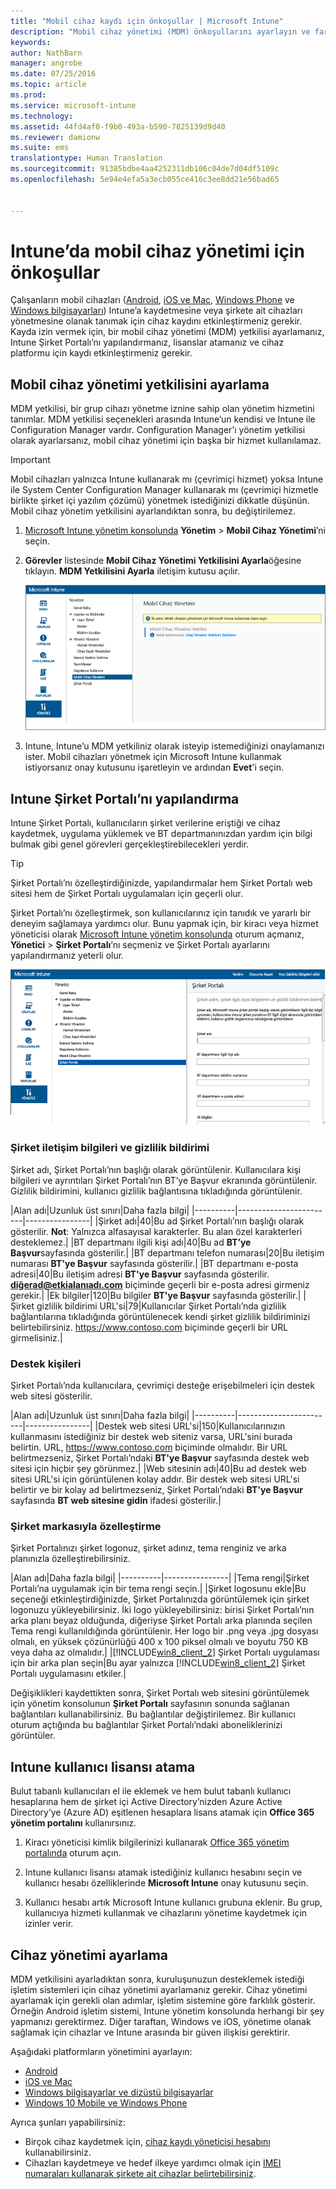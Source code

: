 ```yaml
---
title: "Mobil cihaz kaydı için önkoşullar | Microsoft Intune"
description: "Mobil cihaz yönetimi (MDM) önkoşullarını ayarlayın ve farklı işletim sistemlerini kaydetmeye hazır olun."
keywords: 
author: NathBarn
manager: angrobe
ms.date: 07/25/2016
ms.topic: article
ms.prod: 
ms.service: microsoft-intune
ms.technology: 
ms.assetid: 44fd4af0-f9b0-493a-b590-7825139d9d40
ms.reviewer: damionw
ms.suite: ems
translationtype: Human Translation
ms.sourcegitcommit: 91385bdbe4aa4252311db106c04de7d04df5109c
ms.openlocfilehash: 5e94e4efa5a3ecb055ce416c3ee8dd21e56bad65


---
```


# Intune’da mobil cihaz yönetimi için önkoşullar
Çalışanların mobil cihazları ([Android](set-up-android-management-with-microsoft-intune.md), [iOS ve Mac](set-up-ios-and-mac-management-with-microsoft-intune.md), [Windows Phone](set-up-windows-phone-management-with-microsoft-intune.md) ve [Windows bilgisayarları](set-up-windows-device-management-with-microsoft-intune.md)) Intune’a kaydetmesine veya şirkete ait cihazları yönetmesine olanak tanımak için cihaz kaydını etkinleştirmeniz gerekir. Kayda izin vermek için, bir mobil cihaz yönetimi (MDM) yetkilisi ayarlamanız, Intune Şirket Portalı’nı yapılandırmanız, lisanslar atamanız ve cihaz platformu için kaydı etkinleştirmeniz gerekir.

## Mobil cihaz yönetimi yetkilisini ayarlama
MDM yetkilisi, bir grup cihazı yönetme iznine sahip olan yönetim hizmetini tanımlar. MDM yetkilisi seçenekleri arasında Intune’un kendisi ve Intune ile Configuration Manager vardır. Configuration Manager’ı yönetim yetkilisi olarak ayarlarsanız, mobil cihaz yönetimi için başka bir hizmet kullanılamaz.

>[!IMPORTANT]
> Mobil cihazları yalnızca Intune kullanarak mı (çevrimiçi hizmet) yoksa Intune ile System Center Configuration Manager kullanarak mı (çevrimiçi hizmetle birlikte şirket içi yazılım çözümü) yönetmek istediğinizi dikkatle düşünün. Mobil cihaz yönetim yetkilisini ayarlandıktan sonra, bu değiştirilemez.



1.  [Microsoft Intune yönetim konsolunda](http://manage.microsoft.com) **Yönetim** &gt; **Mobil Cihaz Yönetimi**’ni seçin.

2.  **Görevler** listesinde **Mobil Cihaz Yönetimi Yetkilisini Ayarla**öğesine tıklayın. **MDM Yetkilisini Ayarla** iletişim kutusu açılır.

    ![MDM yetkilisi ayarla iletişim kutusu](../media/intune-mdm-authority.png)

3.  Intune, Intune’u MDM yetkiliniz olarak isteyip istemediğinizi onaylamanızı ister. Mobil cihazları yönetmek için Microsoft Intune kullanmak istiyorsanız onay kutusunu işaretleyin ve ardından **Evet**'i seçin.

## Intune Şirket Portalı’nı yapılandırma

Intune Şirket Portalı, kullanıcıların şirket verilerine eriştiği ve cihaz kaydetmek, uygulama yüklemek ve BT departmanınızdan yardım için bilgi bulmak gibi genel görevleri gerçekleştirebilecekleri yerdir.

> [!TIP]
> Şirket Portalı’nı özelleştirdiğinizde, yapılandırmalar hem Şirket Portalı web sitesi hem de Şirket Portalı uygulamaları için geçerli olur.

Şirket Portalı’nı özelleştirmek, son kullanıcılarınız için tanıdık ve yararlı bir deneyim sağlamaya yardımcı olur. Bunu yapmak için, bir kiracı veya hizmet yöneticisi olarak [Microsoft Intune yönetim konsolunda](https://manage.microsoft.com) oturum açmanız, **Yönetici** &gt; **Şirket Portalı**’nı seçmeniz ve Şirket Portalı ayarlarını yapılandırmanız yeterli olur.

![admin-console-admin-workspace-comp-portal-settings](../media/cp_sa_cpsetup.PNG)

### Şirket iletişim bilgileri ve gizlilik bildirimi

Şirket adı, Şirket Portalı’nın başlığı olarak görüntülenir. Kullanıcılara kişi bilgileri ve ayrıntıları Şirket Portalı’nın BT’ye Başvur ekranında görüntülenir. Gizlilik bildirimini, kullanıcı gizlilik bağlantısına tıkladığında görüntülenir.

|Alan adı|Uzunluk üst sınırı|Daha fazla bilgi|
    |----------|------------------------|----------------|
    |Şirket adı|40|Bu ad Şirket Portalı’nın başlığı olarak gösterilir. **Not**: Yalnızca alfasayısal karakterler. Bu alan özel karakterleri desteklemez.|
    |BT departmanı ilgili kişi adı|40|Bu ad **BT’ye Başvur**sayfasında gösterilir.|
    |BT departmanı telefon numarası|20|Bu iletişim numarası **BT'ye Başvur** sayfasında gösterilir.|
    |BT departmanı e-posta adresi|40|Bu iletişim adresi **BT'ye Başvur** sayfasında gösterilir. **diğerad@etkialanıadı.com** biçiminde geçerli bir e-posta adresi girmeniz gerekir.|
    |Ek bilgiler|120|Bu bilgiler **BT'ye Başvur** sayfasında gösterilir.|
    |Şirket gizlilik bildirimi URL'si|79|Kullanıcılar Şirket Portalı’nda gizlilik bağlantılarına tıkladığında görüntülenecek kendi şirket gizlilik bildiriminizi belirtebilirsiniz. https://www.contoso.com biçiminde geçerli bir URL girmelisiniz.|

### Destek kişileri
Şirket Portalı’nda kullanıcılara, çevrimiçi desteğe erişebilmeleri için destek web sitesi gösterilir.

|Alan adı|Uzunluk üst sınırı|Daha fazla bilgi|
    |----------|------------------------|----------------|
    |Destek web sitesi URL'si|150|Kullanıcılarınızın kullanmasını istediğiniz bir destek web siteniz varsa, URL'sini burada belirtin. URL, https://www.contoso.com biçiminde olmalıdır. Bir URL belirtmezseniz, Şirket Portalı’ndaki **BT'ye Başvur** sayfasında destek web sitesi için hiçbir şey görünmez.|
    |Web sitesinin adı|40|Bu ad destek web sitesi URL'si için görüntülenen kolay addır. Bir destek web sitesi URL'si belirtir ve bir kolay ad belirtmezseniz, Şirket Portalı’ndaki **BT'ye Başvur** sayfasında **BT web sitesine gidin** ifadesi gösterilir.|


### Şirket markasıyla özelleştirme

Şirket Portalınızı şirket logonuz, şirket adınız, tema renginiz ve arka planınızla özelleştirebilirsiniz.

|Alan adı|Daha fazla bilgi|
    |----------|----------------|
    |Tema rengi|Şirket Portalı’na uygulamak için bir tema rengi seçin.|
    |Şirket logosunu ekle|Bu seçeneği etkinleştirdiğinizde, Şirket Portalınızda görüntülemek için şirket logonuzu yükleyebilirsiniz. İki logo yükleyebilirsiniz: birisi Şirket Portalı’nın arka planı beyaz olduğunda, diğeriyse Şirket Portalı arka planında seçilen Tema rengi kullanıldığında görüntülenir. Her logo bir .png veya .jpg dosyası olmalı, en yüksek çözünürlüğü 400 x 100 piksel olmalı ve boyutu 750 KB veya daha az olmalıdır.|
    |[!INCLUDE[win8_client_2](../includes/win8_client_2_md.md)] Şirket Portalı uygulaması için bir arka plan seçin|Bu ayar yalnızca [!INCLUDE[win8_client_2](../includes/win8_client_2_md.md)] Şirket Portalı uygulamasını etkiler.|


Değişiklikleri kaydettikten sonra, Şirket Portalı web sitesini görüntülemek için yönetim konsolunun **Şirket Portalı** sayfasının sonunda sağlanan bağlantıları kullanabilirsiniz. Bu bağlantılar değiştirilemez. Bir kullanıcı oturum açtığında bu bağlantılar Şirket Portalı’ndaki aboneliklerinizi görüntüler.

## Intune kullanıcı lisansı atama

Bulut tabanlı kullanıcıları el ile eklemek ve hem bulut tabanlı kullanıcı hesaplarına hem de şirket içi Active Directory’nizden Azure Active Directory’ye (Azure AD) eşitlenen hesaplara lisans atamak için **Office 365 yönetim portalını** kullanırsınız.

1.  Kiracı yöneticisi kimlik bilgilerinizi kullanarak [Office 365 yönetim portalında](https://portal.office.com/Admin/Default.aspx) oturum açın.

2.  Intune kullanıcı lisansı atamak istediğiniz kullanıcı hesabını seçin ve kullanıcı hesabı özelliklerinde **Microsoft Intune** onay kutusunu seçin.

3.  Kullanıcı hesabı artık Microsoft Intune kullanıcı grubuna eklenir. Bu grup, kullanıcıya hizmeti kullanmak ve cihazlarını yönetime kaydetmek için izinler verir.

## Cihaz yönetimi ayarlama
MDM yetkilisini ayarladıktan sonra, kuruluşunuzun desteklemek istediği işletim sistemleri için cihaz yönetimi ayarlamanız gerekir. Cihaz yönetimi ayarlamak için gerekli olan adımlar, işletim sistemine göre farklılık gösterir. Örneğin Android işletim sistemi, Intune yönetim konsolunda herhangi bir şey yapmanızı gerektirmez. Diğer taraftan, Windows ve iOS, yönetime olanak sağlamak için cihazlar ve Intune arasında bir güven ilişkisi gerektirir.

Aşağıdaki platformların yönetimini ayarlayın:
- [Android](set-up-android-management-with-microsoft-intune.md)
- [iOS ve Mac](set-up-ios-and-mac-management-with-microsoft-intune.md)
- [Windows bilgisayarlar ve dizüstü bilgisayarlar](set-up-windows-device-management-with-microsoft-intune.md)
- [Windows 10 Mobile ve Windows Phone](set-up-windows-phone-management-with-microsoft-intune.md)

Ayrıca şunları yapabilirsiniz:
 - Birçok cihaz kaydetmek için, [cihaz kaydı yöneticisi hesabını](enroll-corporate-owned-devices-with-the-device-enrollment-manager-in-microsoft-intune.md) kullanabilirsiniz.
 - Cihazları kaydetmeye ve hedef ilkeye yardımcı olmak için [IMEI numaraları kullanarak şirkete ait cihazlar belirtebilirsiniz](specify-corporate-owned-devices-with-international-mobile-equipment-identity-imei-numbers.md).



<!--HONumber=Sep16_HO3-->



